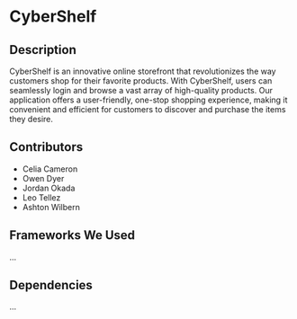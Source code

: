 # CyberShelf

## Description
CyberShelf is an innovative online storefront that revolutionizes the way customers shop for their favorite products. With CyberShelf, users can seamlessly login and browse a vast array of high-quality products. Our application offers a user-friendly, one-stop shopping experience, making it convenient and efficient for customers to discover and purchase the items they desire.

## Contributors
- Celia Cameron
- Owen Dyer
- Jordan Okada
- Leo Tellez
- Ashton Wilbern


## Frameworks We Used
...

## Dependencies
...
